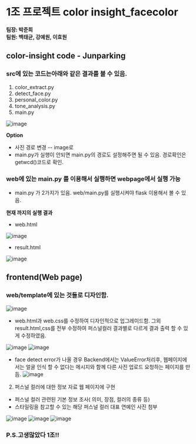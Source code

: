# **1조 프로젝트 color insight_facecolor** <br>
**팀장: 박준희** <br>
**팀원: 백태균, 강예원, 이효원**


## color-insight code - Junparking
### src에 있는 코드는아래와 같은 결과를 볼 수 있음.
1. color_extract.py
2. detect_face.py
3. personal_color.py
4. tone_analysis.py
5. main.py

![image](https://github.com/Be-1st/Personal_Face_color/assets/141213047/5eb23fe3-020c-49ac-9c85-ea4653c83d85)

**Option**
* 사진 경로 변경 -- image로
* main.py가 실행이 안되면 main.py의 경로도 설정해주면 될 수 있음. 경로확인은 getwcd()코드로 확인.


### web에 있는 main.py 를 이용해서 실행하면 webpage에서 실행 가능

* main.py 가 2가지가 있음. web/main.py를 실행시켜야 flask 이용해서 볼 수 있음.

**현재 까지의 실행 결과**
* web.html

![image](https://github.com/Be-1st/Personal_Face_color/assets/141213047/8d56b610-bbc7-42d7-8120-7dcff44664d2)

* result.html
  
![image](https://github.com/Be-1st/Personal_Face_color/assets/141213047/1ac7df53-bc78-43da-9e76-6ad787c3a68f)


## frontend(Web page) 
### web/template에 있는 것들로 디자인함. 

 ![image](https://github.com/Be-1st/Personal_Face_color/assets/141213047/e3b52df5-5b41-4521-be08-f950e7dad924)


- web.html과 web.css를 수정하여 디자인적으로 업그레이드함. 그외 result.html,css를 전부 수정하여 퍼스널컬러 결과별로 다르게 결과 출력 할 수 있게 수정하였음. 

![image](https://github.com/Be-1st/Personal_Face_color/assets/141213047/a1592d18-f0cf-4028-ab71-d1819b2da65b)
![image](https://github.com/Be-1st/Personal_Face_color/assets/141213047/67a29aed-cc23-42ca-ad85-0b58227b0d72)



- face detect error가 나올 경우 Backend에서는 ValueError처리후, 웹페이지에서는 얼굴 인식 할 수 없다는 메시지와 함께 다른 사진 업로드 요청하는 페이지를 만듬.
![image](https://github.com/Be-1st/Personal_Face_color/assets/141213047/ce1b32e2-2077-4f92-8a9a-40ad08d1ecee)

2) 퍼스널 컬러에 대한 정보 자료 웹 페이지에 구현
- 퍼스널 컬러 관련된 기본 정보 조사( 의미, 장점, 컬러의 종류 등)
- 스타일링을 참고할 수 있는 해당 퍼스널 컬러 대표 연예인 사진 첨부 

![image](https://github.com/Be-1st/Personal_Face_color/assets/141213047/de137071-645e-4ec5-aedc-3ed3e6917c4e)
![image](https://github.com/Be-1st/Personal_Face_color/assets/141213047/571742ff-c05e-4c23-baaf-e393840ac604)
![image](https://github.com/Be-1st/Personal_Face_color/assets/141213047/41e505e9-8c40-46fa-a5f2-a571fda7bf06)



### P.S.고생많았다 1조!!
